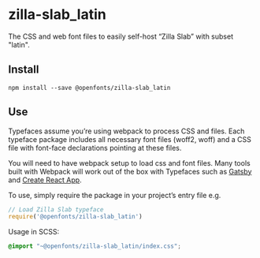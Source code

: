 
# zilla-slab_latin

The CSS and web font files to easily self-host “Zilla Slab” with subset "latin".

## Install

`npm install --save @openfonts/zilla-slab_latin`

## Use

Typefaces assume you’re using webpack to process CSS and files. Each typeface
package includes all necessary font files (woff2, woff) and a CSS file with
font-face declarations pointing at these files.

You will need to have webpack setup to load css and font files. Many tools built
with Webpack will work out of the box with Typefaces such as [Gatsby](https://github.com/gatsbyjs/gatsby)
and [Create React App](https://github.com/facebookincubator/create-react-app).

To use, simply require the package in your project’s entry file e.g.

```javascript
// Load Zilla Slab typeface
require('@openfonts/zilla-slab_latin')
```

Usage in SCSS:
```scss
@import "~@openfonts/zilla-slab_latin/index.css";
```
